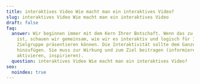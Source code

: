 ```yaml
---
title: interaktives Video Wie macht man ein interaktives Video?
slug: interaktives Video Wie macht man ein interaktives Video
draft: false
faq:
  answer: Wir beginnen immer mit dem Kern Ihrer Botschaft. Wenn das zu 100% klar
    ist, schauen wir gemeinsam, wie wir es interaktiv und logisch für Ihre
    Zielgruppe präsentieren können. Die Interaktivität sollte dem Ganzen etwas
    hinzufügen. Sie muss zur Wirkung und zum Ziel beitragen (informieren,
    aktivieren, inspirieren).
  question: interaktives Video Wie macht man ein interaktives Video?
seo:
  noindex: true
---
```

